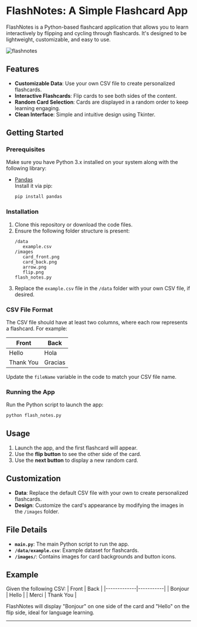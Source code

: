 # FlashNotes: A Simple Flashcard App

FlashNotes is a Python-based flashcard application that allows you to learn interactively by flipping and cycling through flashcards. It's designed to be lightweight, customizable, and easy to use.

![flashnotes](https://github.com/user-attachments/assets/62675c4c-8cff-4ab9-a4f9-8a7d194aff62)

## Features

- **Customizable Data**: Use your own CSV file to create personalized flashcards.
- **Interactive Flashcards**: Flip cards to see both sides of the content.
- **Random Card Selection**: Cards are displayed in a random order to keep learning engaging.
- **Clean Interface**: Simple and intuitive design using Tkinter.

## Getting Started

### Prerequisites

Make sure you have Python 3.x installed on your system along with the following library:
- [Pandas](https://pandas.pydata.org/)  
  Install it via pip:
  ```bash
  pip install pandas
  ```

### Installation

1. Clone this repository or download the code files.
2. Ensure the following folder structure is present:
   ```
   /data
      example.csv
   /images
      card_front.png
      card_back.png
      arrow.png
      flip.png
   flash_notes.py
   ```
3. Replace the `example.csv` file in the `/data` folder with your own CSV file, if desired.

### CSV File Format

The CSV file should have at least two columns, where each row represents a flashcard. For example:

| Front       | Back      |
|-------------|-----------|
| Hello       | Hola      |
| Thank You   | Gracias   |

Update the `fileName` variable in the code to match your CSV file name.

### Running the App

Run the Python script to launch the app:
```bash
python flash_notes.py
```

## Usage

1. Launch the app, and the first flashcard will appear.
2. Use the **flip button** to see the other side of the card.
3. Use the **next button** to display a new random card.

## Customization

- **Data**: Replace the default CSV file with your own to create personalized flashcards.
- **Design**: Customize the card's appearance by modifying the images in the `/images` folder.

## File Details

- **`main.py`**: The main Python script to run the app.
- **`/data/example.csv`**: Example dataset for flashcards.
- **`/images/`**: Contains images for card backgrounds and button icons.

## Example

Given the following CSV:
| Front       | Back      |
|-------------|-----------|
| Bonjour     | Hello     |
| Merci       | Thank You |

FlashNotes will display "Bonjour" on one side of the card and "Hello" on the flip side, ideal for language learning.

---
